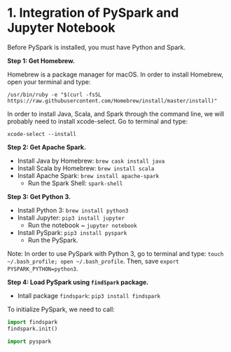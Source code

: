 
# 1. Integration of PySpark and Jupyter Notebook

Before PySpark is installed, you must have Python and Spark.

**Step 1: Get Homebrew.**  

Homebrew is a package manager for macOS.
In order to install Homebrew, open your terminal and type:

`/usr/bin/ruby -e "$(curl -fsSL https://raw.githubusercontent.com/Homebrew/install/master/install)"`

In order to install Java, Scala, and Spark through the command line, we will probably need to install xcode-select. 
Go to terminal and type:

`xcode-select --install`

**Step 2: Get Apache Spark.**

* Install Java by Homebrew: `brew cask install java`
* Install Scala by Homebrew: `brew install scala`
* Install Apache Spark: `brew install apache-spark`
  * Run the Spark Shell: `spark-shell`


**Step 3: Get Python 3.**

* Install Python 3: `brew install python3`
* Install Jupyter: `pip3 install jupyter`
  * Run the notebook ~ `jupyter notebook`
* Install PySpark: `pip3 install pyspark`
  * Run the PySpark.

Note: In order to use PySpark with Python 3, go to terminal and type: `touch ~/.bash_profile; open ~/.bash_profile`.
Then, save `export PYSPARK_PYTHON=python3`.

**Step 4: Load PySpark using `findSpark` package.**
* Intall package `findspark`: `pip3 install findspark`

To initialize PySpark, we need to call:


```python
import findspark
findspark.init()

import pyspark
```
